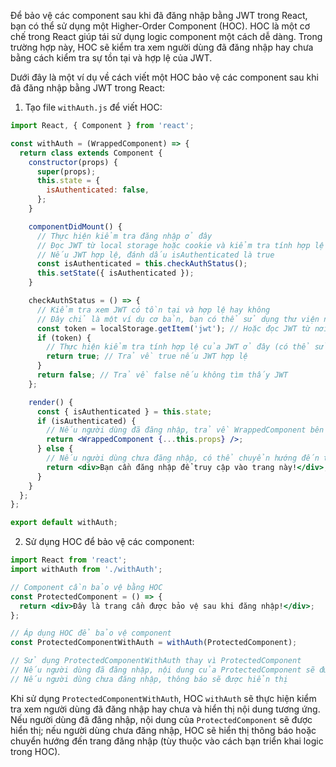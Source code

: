 Để bảo vệ các component sau khi đã đăng nhập bằng JWT trong React, bạn có thể sử dụng một Higher-Order Component (HOC). HOC là một cơ chế trong React giúp tái sử dụng logic component một cách dễ dàng. Trong trường hợp này, HOC sẽ kiểm tra xem người dùng đã đăng nhập hay chưa bằng cách kiểm tra sự tồn tại và hợp lệ của JWT.

Dưới đây là một ví dụ về cách viết một HOC bảo vệ các component sau khi đã đăng nhập bằng JWT trong React:

1. Tạo file `withAuth.js` để viết HOC:

```jsx
import React, { Component } from 'react';

const withAuth = (WrappedComponent) => {
  return class extends Component {
    constructor(props) {
      super(props);
      this.state = {
        isAuthenticated: false,
      };
    }

    componentDidMount() {
      // Thực hiện kiểm tra đăng nhập ở đây
      // Đọc JWT từ local storage hoặc cookie và kiểm tra tính hợp lệ của JWT
      // Nếu JWT hợp lệ, đánh dấu isAuthenticated là true
      const isAuthenticated = this.checkAuthStatus();
      this.setState({ isAuthenticated });
    }

    checkAuthStatus = () => {
      // Kiểm tra xem JWT có tồn tại và hợp lệ hay không
      // Đây chỉ là một ví dụ cơ bản, bạn có thể sử dụng thư viện như jsonwebtoken để kiểm tra
      const token = localStorage.getItem('jwt'); // Hoặc đọc JWT từ nơi lưu trữ khác (cookies, redux store, ...)
      if (token) {
        // Thực hiện kiểm tra tính hợp lệ của JWT ở đây (có thể sử dụng thư viện jsonwebtoken)
        return true; // Trả về true nếu JWT hợp lệ
      }
      return false; // Trả về false nếu không tìm thấy JWT
    };

    render() {
      const { isAuthenticated } = this.state;
      if (isAuthenticated) {
        // Nếu người dùng đã đăng nhập, trả về WrappedComponent bên trong HOC
        return <WrappedComponent {...this.props} />;
      } else {
        // Nếu người dùng chưa đăng nhập, có thể chuyển hướng đến trang đăng nhập hoặc hiển thị thông báo
        return <div>Bạn cần đăng nhập để truy cập vào trang này!</div>;
      }
    }
  };
};

export default withAuth;
```

2. Sử dụng HOC để bảo vệ các component:

```jsx
import React from 'react';
import withAuth from './withAuth';

// Component cần bảo vệ bằng HOC
const ProtectedComponent = () => {
  return <div>Đây là trang cần được bảo vệ sau khi đăng nhập!</div>;
};

// Áp dụng HOC để bảo vệ component
const ProtectedComponentWithAuth = withAuth(ProtectedComponent);

// Sử dụng ProtectedComponentWithAuth thay vì ProtectedComponent
// Nếu người dùng đã đăng nhập, nội dung của ProtectedComponent sẽ được hiển thị
// Nếu người dùng chưa đăng nhập, thông báo sẽ được hiển thị
```

Khi sử dụng `ProtectedComponentWithAuth`, HOC `withAuth` sẽ thực hiện kiểm tra xem người dùng đã đăng nhập hay chưa và hiển thị nội dung tương ứng. Nếu người dùng đã đăng nhập, nội dung của `ProtectedComponent` sẽ được hiển thị; nếu người dùng chưa đăng nhập, HOC sẽ hiển thị thông báo hoặc chuyển hướng đến trang đăng nhập (tùy thuộc vào cách bạn triển khai logic trong HOC).
